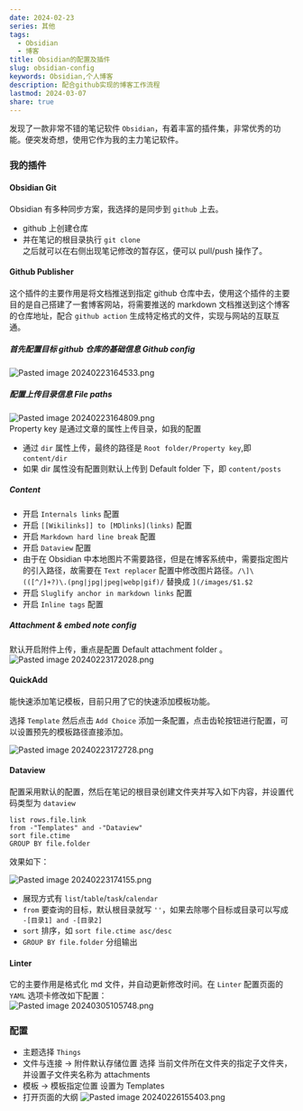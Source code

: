 ```yaml
---  
date: 2024-02-23  
series: 其他  
tags:  
  - Obsidian  
  - 博客  
title: Obsidian的配置及插件  
slug: obsidian-config  
keywords: Obsidian,个人博客  
description: 配合github实现的博客工作流程  
lastmod: 2024-03-07  
share: true  
---  
```

发现了一款非常不错的笔记软件 `Obsidian`，有着丰富的插件集，非常优秀的功能。便突发奇想，使用它作为我的主力笔记软件。  
  
### 我的插件  
  
#### Obsidian Git  
  
Obsidian 有多种同步方案，我选择的是同步到 `github` 上去。  
- github 上创建仓库  
- 并在笔记的根目录执行 `git clone`  
之后就可以在右侧出现笔记修改的暂存区，便可以 pull/push 操作了。  
  
#### Github Publisher  
  
这个插件的主要作用是将文档推送到指定 github 仓库中去，使用这个插件的主要目的是自己搭建了一套博客网站，将需要推送的 markdown 文档推送到这个博客的仓库地址，配合 `github action` 生成特定格式的文件，实现与网站的互联互通。  
  
##### 首先配置目标 github 仓库的基础信息 Github config  
  
![Pasted image 20240223164533.png](../../static/images/Pasted%20image%2020240223164533.png)  
  
##### 配置上传目录信息 File paths  
  
![Pasted image 20240223164809.png](../../static/images/Pasted%20image%2020240223164809.png)  
Property key 是通过文章的属性上传目录，如我的配置  
- 通过 `dir` 属性上传，最终的路径是 `Root folder/Property key`,即 `content/dir`  
- 如果 dir 属性没有配置则默认上传到 Default folder 下，即 `content/posts`  
  
##### Content  
  
- 开启 `Internals links` 配置  
- 开启 `[[Wikilinks]] to [MDlinks](links)` 配置  
- 开启 `Markdown hard line break` 配置  
- 开启 `Dataview` 配置  
- 由于在 Obsidian 中本地图片不需要路径，但是在博客系统中，需要指定图片的引入路径，故需要在 `Text replacer` 配置中修改图片路径。`/\]\(([^/]+?)\.(png|jpg|jpeg|webp|gif)/` 替换成 `](/images/$1.$2`  
- 开启 `Sluglify anchor in markdown links` 配置  
- 开启 `Inline tags` 配置  
  
##### Attachment & embed note config  
  
默认开启附件上传，重点是配置 Default attachment folder 。  
![Pasted image 20240223172028.png](../../static/images/Pasted%20image%2020240223172028.png)  
  
#### QuickAdd  
  
能快速添加笔记模板，目前只用了它的快速添加模板功能。  
  
选择 `Template` 然后点击 `Add Choice` 添加一条配置，点击齿轮按钮进行配置，可以设置预先的模板路径直接添加。  
  
![Pasted image 20240223172728.png](../../static/images/Pasted%20image%2020240223172728.png)  
  
#### Dataview  
  
配置采用默认的配置，然后在笔记的根目录创建文件夹并写入如下内容，并设置代码类型为 `dataview`  
  
```  
list rows.file.link  
from -"Templates" and -"Dataview"  
sort file.ctime  
GROUP BY file.folder  
```  
  
效果如下：  
  
![Pasted image 20240223174155.png](../../static/images/Pasted%20image%2020240223174155.png)  
  
- 展现方式有 `list`/`table`/`task`/`calendar`  
- `from` 要查询的目标，默认根目录就写 `''`，如果去除哪个目标或目录可以写成 `-[目录1] and -[目录2]`  
- `sort` 排序，如 `sort file.ctime asc/desc`  
- `GROUP BY file.folder` 分组输出  
  
#### Linter  
  
它的主要作用是格式化 md 文件，并自动更新修改时间。在 `Linter` 配置页面的 `YAML` 选项卡修改如下配置：  
![Pasted image 20240305105748.png](../../static/images/Pasted%20image%2020240305105748.png)  
  
### 配置  
  
- 主题选择 `Things`  
- 文件与连接 -> 附件默认存储位置 选择 当前文件所在文件夹的指定子文件夹，并设置子文件夹名称为 attachments  
- 模板 -> 模板指定位置 设置为 Templates  
- 打开页面的大纲 ![Pasted image 20240226155403.png](../../static/images/Pasted%20image%2020240226155403.png)  
